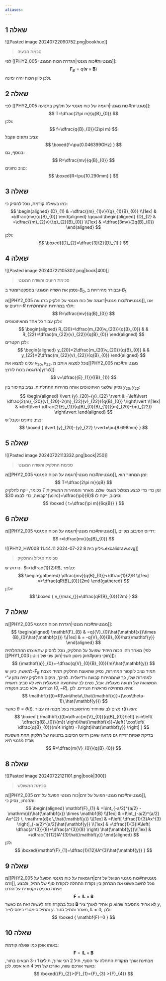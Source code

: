 ```yaml
---
aliases:
---
```

## שאלה 1
![[Pasted image 20240722090752.png|bookhue]]
>סכמת הבעיה


לפי [[PHY2_005 מגנטיות#כוח מגנטי|הגדרת הכוח המגנטי]]:
$$
\mathbf{F}_{B}=q(\mathbf{v}\times \mathbf{B})
$$
ולכן כיוון הכוח יהיה ימינה.

## שאלה 2
לפי [[PHY2_005 מגנטיות#כוח מגנטי|דוגמה של כוח מגנטי על חלקיק בתנועה]]:
$$
T=\dfrac{2\pi m}{q{B}_{0}}
$$
ולכן:
$$
f=\dfrac{q{B}_{0}}{2\pi m}
$$
נציב נתונים ונקבל:
$$
\boxed{f=\pu{0.046399GHz} }
$$
בנוסף, גם:
$$
R=\dfrac{mv}{q{B}_{0}}
$$
נציב נתונים:
$$
\boxed{R=\pu{10.290mm} }
$$

## שאלה 3
כמו בשאלה קודמת, נוכל להסיק כי:
$$
\begin{aligned}
{D}_{1} & =\dfrac{{m}_{1}v}{{q}_{1}{B}_{0}} \\[1ex]
 & =\dfrac{mv}{q{B}_{0}}
\end{aligned} \qquad  \begin{aligned}
{D}_{2} & =\dfrac{{m}_{2}v}{{q}_{2}{B}_{0}} \\[1ex]
 & =\dfrac{3mv}{2q{B}_{0}}
\end{aligned}
$$
ולכן:
$$
\boxed{{D}_{2}=\dfrac{3}{2}{D}_{1} }
$$

## שאלה 4
![[Pasted image 20240722105302.png|book|400]]
>סכימת היונים והשדה המגנטי

נסמן את השדה המגנטי בספקטרומטר ב-${B}_{0}$, ובבורר מהירויות ב-${B}_{1}$.

מ[[PHY2_005 מגנטיות#כוח מגנטי|דוגמה של כוח מגנטי על חלקיק בתנועה]], אנו יודעים ש-$R$ תלוי במהירות ההתחלתית:
$$
R=\dfrac{mv}{q{B}_{0}}
$$
ולכן עבור כל אחד מהאיזוטופים:
$$
\begin{aligned}
R_{20}=\dfrac{m_{20}v_{20}}{q{B}_{0}} &  & R_{22}=\dfrac{m_{22}{v}_{22}}{q{B}_{0}}
\end{aligned}
$$
ולכן הקטרים:
$$
\begin{aligned}
y_{20}=2\dfrac{m_{20}v_{20}}{q{B}_{0}} &  & y_{22}=2\dfrac{m_{22}{v}_{22}}{q{B}_{0}}
\end{aligned}
$$
עלינו למצוא את $v_{20},v_{22}$. נוכל למצוא אותם מ[[PHY2_005 מגנטיות#כוח לורנץ|הדוגמה בכוח לורנץ]]:
$$
v=\dfrac{{E}_{1}}{{B}_{1}}
$$

נסיק שלשני האיזוטופים אותה מהירות התחלתית. נציב בחיסור בין ${y}_{20},{y}_{22}$:
$$
\begin{aligned}
\lvert {y}_{20}-{y}_{22} \rvert & =\left\lvert  \dfrac{2{m}_{20}{v}_{20}-2{m}_{22}{v}_{22}}{q{B}_{0}}  \right\rvert \\[1ex]
 & =\left\lvert  \dfrac{2{E}_{1}}{q{B}_{0}{B}_{1}}({m}_{20}-{m}_{22})  \right\rvert
\end{aligned}
$$
נציב נתונים ונקבל ש:
$$
\boxed {
\lvert {y}_{20}-{y}_{22} \rvert=\pu{8.698mm}
 }
$$


## שאלה 5
![[Pasted image 20240722113332.png|book|250]]
>סכימת החלקיק והשדה המגנטי

מ[[PHY2_005 מגנטיות#כוח מגנטי|דוגמה על הכוח המגנטי]], זמן המחזור הוא:
$$
T=\dfrac{2\pi m}{qB}
$$
כלומר, ייקח לחלקיק $T$ זמן כדי כדי לבצע מסלול מעגלי שלם. מאחר והמהירות המשיקית קבועה, כדי לבצע $30^{\circ}=\dfrac{\pi}{6}$ סיבוב, ייקח לו:
$$
\boxed {
t=\dfrac{\pi m}{6q{B}}
 }
$$
## שאלה 6
מ[[PHY2_005 מגנטיות#כוח מגנטי|דוגמה על הכוח המגנטי]], רדיוס הסיבוב מקיים:
$$
r=\dfrac{mv}{q{B}_{0}}
$$

![[PHY2_HW008 גיליון בית 8 2024-07-22 11.44.11.excalidraw.svg]]
>סכימת הגליל והחלקיק

נדרוש ש- $r<\dfrac{1}{2}R$, כלומר:
$$
\begin{gathered}
\dfrac{mv}{q{B}_{0}}<\dfrac{1}{2}R \\[1ex]
v<\dfrac{qR{B}_{0}}{2m}
\end{gathered}
$$
ולכן:
$$
\boxed {
v_{\max_{}}=\dfrac{qR{B}_{0}}{2m}
 }
$$
## שאלה 7
מ[[PHY2_005 מגנטיות#כוח מגנטי|הגדרת הכוח המגנטי]]:
$$
\begin{aligned}
\mathbf{F}_{B} & =q({V}_{0}\hat{\mathbf{x}}\times {B}_{0}\hat{\mathbf{z}}) \\[1ex]
 & = -q{V}_{0}{B}_{0}\hat{\mathbf{y}}
\end{aligned}
$$
מאחר וזהו הכוח היחיד שפועל על החלקיק, נוכל להסיק שתאוצתו ההתחלתית (לפי [[PHY1_003 חוקי ניוטון#חוק ניוטון השני|חוק שני של ניוטון]]):
$$
{\mathbf{a}}_{0}=-\dfrac{q{V}_{0}{B}_{0}}{m}\hat{\mathbf{y}}
$$
למעשה, כיוון ש-$\mathbf{F}_{B}$ תמיד נציב לוקטור המהירות, נסיק שתאוצת החלקיק תמיד ניצבת למהירות שלו, כך שהמהירות קבועה ורדיאלית. לפיכך, מיקום החלקיק יהיה נתון ע"י המשוואה של תנועה מעגלית. אבל, נשים לב שהתנועה המעגלית היא לא סביב ראשית הצירים, אלא סביב הנקודה $(0,-R)$, והיא מתחילה מראשית הצירים. לכן:
$$
\mathbf{r}(t)=R(\sin\theta\,\hat{\mathbf{x}}+(\cos\theta-1)\,\hat{\mathbf{y}})
$$
כאשר $\theta=\theta(t)$.
נשים לב שהיחיד מהתשובות בעל מבנה זה עבור $\mathbf{r}(t)$ הוא:
$$
\boxed {
\mathbf{r}(t)=\dfrac{m{V}_{0}}{q{B}_{0}}\left[ \sin\left( \dfrac{q{B}_{0}}{m}t \right)\hat{\mathbf{x}}+\left( \cos\left( \dfrac{q{B}_{0}}{m}t \right) -1\right)\hat{\mathbf{y}} \right]
 }
$$
בדיקת שפיות זריזה גם מראה שאכן רדיוס הסיבוב בתנועה של חלקיק תחת השפעת שדה מגנטי היא:
$$
R=\dfrac{m{V}_{0}}{q{B}_{0}}
$$
## שאלה 8

![[Pasted image 20240722121101.png|book|300]]
>סכימת המשולש

מ[[PHY2_005 מגנטיות#כוח מגנטי הפועל על זרם|כוח מגנטי הפועל על זרם]], ומהנתון, נסיק כי:
$$
\begin{aligned}
\mathbf{F}_{1} & =I\int_{-a/2}^{a/2} -\mathrm{d}\hat{\mathbf{x}} \times \mathbf{B}  \\[1ex]
 & =I\int_{-a/2}^{a/2} Ax^{2} \, \mathrm{d}x \,\hat{\mathbf{y}} \\[1ex]
 & =I\left[ \dfrac{1}{3}Ax^{3} \right]_{-a/2}^{a/2}\hat{\mathbf{y}} \\[1ex]
 & =\dfrac{1}{3}IA\left( \dfrac{a^{3}}{8}+\dfrac{a^{3}}{8} \right) \hat{\mathbf{y}}\\[1ex]
 & =\dfrac{1}{12}IA^{3}\hat{\mathbf{y}}
\end{aligned}
$$
לכן:
$$
\boxed{\mathbf{F}_{1}=\dfrac{1}{12}IA^{3}\hat{\mathbf{y}} }
$$

## שאלה 9
מ[[PHY2_005 מגנטיות#כוח מגנטי הפועל על זרם|דוגמאות על כוח מגנטי הפועל על זרם]], נוכל לחשב פשוט את המרחק בין נקודת התחלה לנקודת סוף של התיל, ולבצע איתה מכפלה וקטורית על הזרם:
$$
\mathbf{F}=I\mathbf{L}\times \mathbf{B}
$$
נוכל במקרה הזה לעשות זאת גם כאשר $\mathbf{B}$ לא אחיד מהסיבה שהוא כן אחיד לאורך ציר $y$, והתיל סימטרי ביחס לציר $y$. מאחר והתיל סגור, $\mathbf{L}=0$, ולכן:
$$
\boxed {
\mathbf{F}=0
 }
$$
## שאלה 10
באותו אופן כמו שאלה קודמת:
$$
\mathbf{F}=I\mathbf{L}\times \mathbf{B}
$$
מבחינת אורך מנקודת התחלה עד הסוף, תיל $2$ הכי ארוך, תילים $1$ ו-$3$ הבאים בתור, כאשר אורכם שווה, ואורכו של תיל $4$ הוא אפס. לכן:
$$
\boxed{{F}_{2}>{F}_{1}={F}_{3} >{F}_{4}}
$$